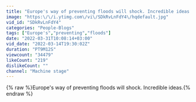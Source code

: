 ```yaml
---
title: "Europe's way of preventing floods will shock. Incredible ideas."
image: "https:\/\/i.ytimg.com\/vi\/SDkRvLnFdY4\/hqdefault.jpg"
vid_id: "SDkRvLnFdY4"
categories: "People-Blogs"
tags: ["Europe's","preventing","floods"]
date: "2022-03-31T10:08:14+03:00"
vid_date: "2022-03-14T19:30:02Z"
duration: "PT9M12S"
viewcount: "34479"
likeCount: "219"
dislikeCount: ""
channel: "Machine stage"
---
```

{% raw %}Europe's way of preventing floods will shock. Incredible ideas.{% endraw %}
